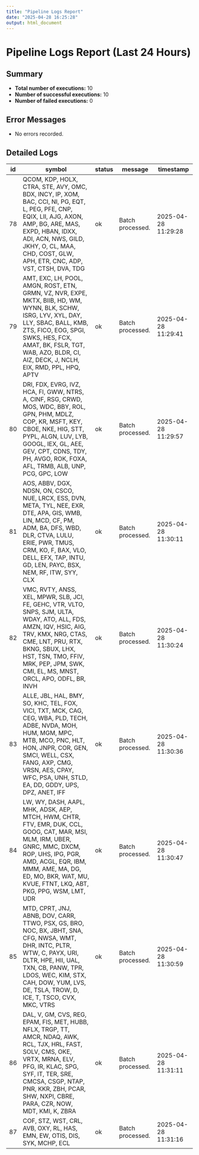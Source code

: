```yaml
---
title: "Pipeline Logs Report"
date: "2025-04-28 16:25:28"
output: html_document
---
```


# Pipeline Logs Report (Last 24 Hours)

## Summary

- **Total number of executions:** 10
- **Number of successful executions:** 10
- **Number of failed executions:** 0

## Error Messages

- No errors recorded.

## Detailed Logs

| id | symbol | status | message | timestamp |
| --- | --- | --- | --- | --- |
| 78 | QCOM, KDP, HOLX, CTRA, STE, AVY, OMC, BDX, INCY, IP, XOM, BAC, CCI, NI, PG, EQT, L, PEG, PFE, CNP, EQIX, LII, AJG, AXON, AMP, BG, ARE, MAS, EXPD, HBAN, IDXX, ADI, ACN, NWS, GILD, JKHY, O, CL, MAA, CHD, COST, GLW, APH, ETR, CNC, ADP, VST, CTSH, DVA, TDG | ok | Batch processed. | 2025-04-28 11:29:28 |
| 79 | AMT, EXC, LH, POOL, AMGN, ROST, ETN, GRMN, VZ, NVR, EXPE, MKTX, BIIB, HD, WM, WYNN, BLK, SCHW, ISRG, LYV, XYL, DAY, LLY, SBAC, BALL, KMB, ZTS, FICO, EOG, SPGI, SWKS, HES, FCX, AMAT, BK, FSLR, TGT, WAB, AZO, BLDR, CI, AIZ, DECK, J, NCLH, EIX, RMD, PPL, HPQ, APTV | ok | Batch processed. | 2025-04-28 11:29:41 |
| 80 | DRI, FDX, EVRG, IVZ, HCA, FI, GWW, NTRS, A, CINF, RSG, CRWD, MOS, WDC, BBY, ROL, GPN, PHM, MDLZ, COP, KR, MSFT, KEY, CBOE, NKE, HIG, STT, PYPL, ALGN, LUV, LYB, GOOGL, IEX, GL, AEE, GEV, CPT, CDNS, TDY, PH, AVGO, ROK, FOXA, AFL, TRMB, ALB, UNP, PCG, GPC, LOW | ok | Batch processed. | 2025-04-28 11:29:57 |
| 81 | AOS, ABBV, DGX, NDSN, ON, CSCO, NUE, LRCX, ESS, DVN, META, TYL, NEE, EXR, DTE, APA, GIS, WMB, LIN, MCD, CF, PM, ADM, BA, DFS, WBD, DLR, CTVA, LULU, ERIE, PWR, TMUS, CRM, KO, F, BAX, VLO, DELL, EFX, TAP, INTU, GD, LEN, PAYC, BSX, NEM, RF, ITW, SYY, CLX | ok | Batch processed. | 2025-04-28 11:30:11 |
| 82 | VMC, RVTY, ANSS, XEL, MPWR, SLB, JCI, FE, GEHC, VTR, VLTO, SNPS, SJM, ULTA, WDAY, ATO, ALL, FDS, AMZN, IQV, HSIC, AIG, TRV, KMX, NRG, CTAS, CME, LNT, PRU, RTX, BKNG, SBUX, LHX, HST, TSN, TMO, FFIV, MRK, PEP, JPM, SWK, CMI, EL, MS, MNST, ORCL, APO, ODFL, BR, INVH | ok | Batch processed. | 2025-04-28 11:30:24 |
| 83 | ALLE, JBL, HAL, BMY, SO, KHC, TEL, FOX, VICI, TXT, MCK, CAG, CEG, WBA, PLD, TECH, ADBE, NVDA, MOH, HUM, MGM, MPC, MTB, MCO, PNC, HLT, HON, JNPR, COR, GEN, SMCI, WELL, CSX, FANG, AXP, CMG, VRSN, AES, CPAY, WFC, PSA, UNH, STLD, EA, DD, GDDY, UPS, DPZ, ANET, IFF | ok | Batch processed. | 2025-04-28 11:30:36 |
| 84 | LW, WY, DASH, AAPL, MHK, ADSK, AEP, MTCH, HWM, CHTR, FTV, EMR, DUK, CCL, GOOG, CAT, MAR, MSI, MLM, IRM, UBER, GNRC, MMC, DXCM, ROP, UHS, IPG, PGR, AMD, ACGL, EQR, IBM, MMM, AME, MA, DG, ED, MO, BKR, WAT, MU, KVUE, FTNT, LKQ, ABT, PKG, PPG, WSM, LMT, UDR | ok | Batch processed. | 2025-04-28 11:30:47 |
| 85 | MTD, CPRT, JNJ, ABNB, DOV, CARR, TTWO, PSX, GS, BRO, NOC, BX, JBHT, SNA, CFG, NWSA, WMT, DHR, INTC, PLTR, WTW, C, PAYX, URI, DLTR, HPE, HII, UAL, TXN, CB, PANW, TPR, LDOS, WEC, KIM, STX, CAH, DOW, YUM, LVS, DE, TSLA, TROW, D, ICE, T, TSCO, CVX, MKC, VTRS | ok | Batch processed. | 2025-04-28 11:30:59 |
| 86 | DAL, V, GM, CVS, REG, EPAM, FIS, MET, HUBB, NFLX, TRGP, TT, AMCR, NDAQ, AWK, RCL, TJX, HRL, FAST, SOLV, CMS, OKE, VRTX, MRNA, ELV, PFG, IR, KLAC, SPG, SYF, IT, TER, SRE, CMCSA, CSGP, NTAP, PNR, KKR, ZBH, PCAR, SHW, NXPI, CBRE, PARA, CZR, NOW, MDT, KMI, K, ZBRA | ok | Batch processed. | 2025-04-28 11:31:11 |
| 87 | COF, STZ, WST, CRL, AVB, OXY, RL, HAS, EMN, EW, OTIS, DIS, SYK, MCHP, ECL | ok | Batch processed. | 2025-04-28 11:31:16 |


